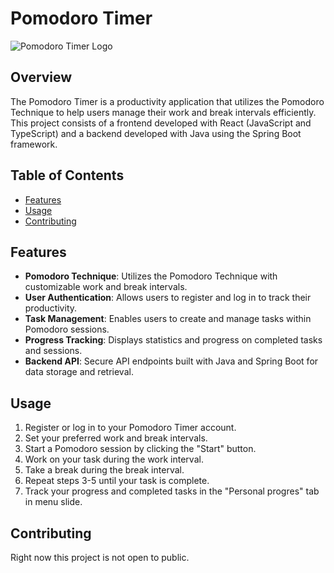 # Pomodoro Timer

![Pomodoro Timer Logo](link-to-your-logo-image)

## Overview

The Pomodoro Timer is a productivity application that utilizes the Pomodoro Technique to help users manage their work and break intervals efficiently. This project consists of a frontend developed with React (JavaScript and TypeScript) and a backend developed with Java using the Spring Boot framework.

## Table of Contents

- [Features](#features)
- [Usage](#usage)
- [Contributing](#contributing)

## Features

- **Pomodoro Technique**: Utilizes the Pomodoro Technique with customizable work and break intervals.
- **User Authentication**: Allows users to register and log in to track their productivity.
- **Task Management**: Enables users to create and manage tasks within Pomodoro sessions.
- **Progress Tracking**: Displays statistics and progress on completed tasks and sessions.
- **Backend API**: Secure API endpoints built with Java and Spring Boot for data storage and retrieval.

## Usage

1. Register or log in to your Pomodoro Timer account.
2. Set your preferred work and break intervals.
3. Start a Pomodoro session by clicking the "Start" button.
4. Work on your task during the work interval.
5. Take a break during the break interval.
6. Repeat steps 3-5 until your task is complete.
7. Track your progress and completed tasks in the "Personal progres" tab in menu slide.

## Contributing

Right now this project is not open to public.
